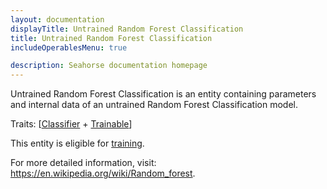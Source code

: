 ```yaml
---
layout: documentation
displayTitle: Untrained Random Forest Classification
title: Untrained Random Forest Classification
includeOperablesMenu: true

description: Seahorse documentation homepage
---
```


Untrained Random Forest Classification is an entity containing parameters and
internal data of an untrained Random Forest Classification model.

Traits:
[[Classifier](../traits/classifier.html) +
[Trainable](../traits/trainable.html)]

This entity is eligible for
[training](../operations/train_classifier.html).

For more detailed information, visit:
<a target="_blank" href="https://en.wikipedia.org/wiki/Random_forest">https://en.wikipedia.org/wiki/Random_forest</a>.
